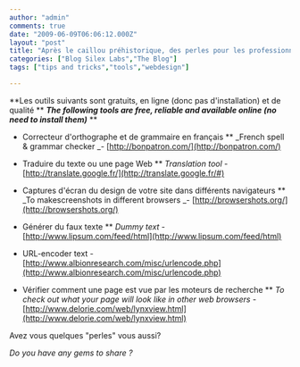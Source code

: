 ```yaml
---
author: "admin"
comments: true
date: "2009-06-09T06:06:12.000Z"
layout: "post"
title: "Après le caillou préhistorique, des perles pour les professionnels du web ** After the prehistoric rock, some gems for the web professionals"
categories: ["Blog Silex Labs","The Blog"]
tags: ["tips and tricks","tools","webdesign"]

---
```

**Les outils suivants sont gratuits, en ligne (donc pas d'installation) et de qualité ** **_The following tools are free, reliable and available online (no need to install them)_**
**





  * Correcteur d'orthographe et de grammaire en français **  _French spell & grammar checker _- [http://bonpatron.com/](http://bonpatron.com/)


  * Traduire du texte ou une page Web ** _Translation tool_ - [http://translate.google.fr/](http://translate.google.fr/#)


  * Captures d'écran du design de votre site dans différents navigateurs ** _To makescreenshots in different browsers _- [http://browsershots.org/](http://browsershots.org/)


  * Générer du faux texte ** _Dummy text_ - [http://www.lipsum.com/feed/html](http://www.lipsum.com/feed/html)


  * URL-encoder text - [http://www.albionresearch.com/misc/urlencode.php](http://www.albionresearch.com/misc/urlencode.php)


  * Vérifier comment une page est vue par les moteurs de recherche ** _To check out what your page will look like in other web browsers_ - [http://www.delorie.com/web/lynxview.html](http://www.delorie.com/web/lynxview.html)



Avez vous quelques "perles" vous aussi?

_Do you have any gems to share ?_



